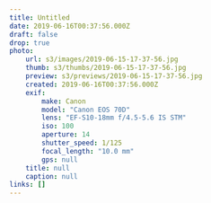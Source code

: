 ```yaml
---
title: Untitled
date: 2019-06-16T00:37:56.000Z
draft: false
drop: true
photo:
    url: s3/images/2019-06-15-17-37-56.jpg
    thumb: s3/thumbs/2019-06-15-17-37-56.jpg
    preview: s3/previews/2019-06-15-17-37-56.jpg
    created: 2019-06-16T00:37:56.000Z
    exif:
        make: Canon
        model: "Canon EOS 70D"
        lens: "EF-S10-18mm f/4.5-5.6 IS STM"
        iso: 100
        aperture: 14
        shutter_speed: 1/125
        focal_length: "10.0 mm"
        gps: null
    title: null
    caption: null
links: []
---
```


